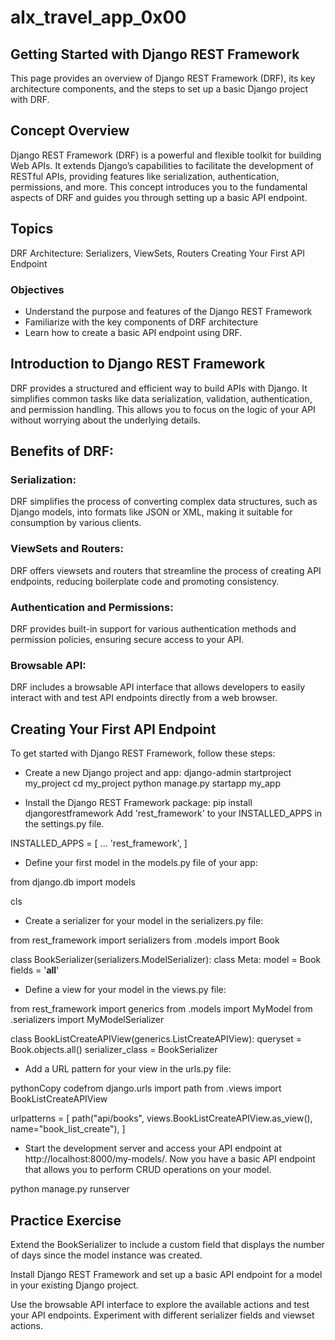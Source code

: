 # alx_travel_app_0x00

## Getting Started with Django REST Framework

This page provides an overview of Django REST Framework (DRF), its key architecture components, and the steps to set up a basic Django project with DRF.

## Concept Overview

Django REST Framework (DRF) is a powerful and flexible toolkit for building Web APIs. It extends Django’s capabilities to facilitate the development of RESTful APIs, providing features like serialization, authentication, permissions, and more. This concept introduces you to the fundamental aspects of DRF and guides you through setting up a basic API endpoint.

## Topics

DRF Architecture: Serializers, ViewSets, Routers
Creating Your First API Endpoint

### Objectives

* Understand the purpose and features of the Django REST Framework
* Familiarize with the key components of DRF architecture
* Learn how to create a basic API endpoint using DRF.

## Introduction to Django REST Framework

DRF provides a structured and efficient way to build APIs with Django. It simplifies common tasks like data serialization, validation, authentication, and permission handling. This allows you to focus on the logic of your API without worrying about the underlying details.

## Benefits of DRF:

### Serialization: 
DRF simplifies the process of converting complex data structures, such as Django models, into formats like JSON or XML, making it suitable for consumption by various clients.

### ViewSets and Routers: 
DRF offers viewsets and routers that streamline the process of creating API endpoints, reducing boilerplate code and promoting consistency.

### Authentication and Permissions: 
DRF provides built-in support for various authentication methods and permission policies, ensuring secure access to your API.

### Browsable API: 
DRF includes a browsable API interface that allows developers to easily interact with and test API endpoints directly from a web browser.

## Creating Your First API Endpoint

To get started with Django REST Framework, follow these steps:

* Create a new Django project and app:
django-admin startproject my_project
cd my_project
python manage.py startapp my_app

* Install the Django REST Framework package:
pip install djangorestframework
Add 'rest_framework' to your INSTALLED_APPS in the settings.py file.

INSTALLED_APPS = [
    ...
    'rest_framework',
]

* Define your first model in the models.py file of your app:

from django.db import models

cls


* Create a serializer for your model in the serializers.py file:

from rest_framework import serializers
from .models import Book

class BookSerializer(serializers.ModelSerializer):
    class Meta:
        model = Book
        fields = '__all__'

* Define a view for your model in the views.py file:

from rest_framework import generics
from .models import MyModel
from .serializers import MyModelSerializer

class BookListCreateAPIView(generics.ListCreateAPIView):
    queryset = Book.objects.all()
    serializer_class = BookSerializer

* Add a URL pattern for your view in the urls.py file:

pythonCopy codefrom django.urls import path
from .views import BookListCreateAPIView

urlpatterns = [
    path("api/books", views.BookListCreateAPIView.as_view(), name="book_list_create"),
]

* Start the development server and access your API endpoint at http://localhost:8000/my-models/. Now you have a basic API endpoint that allows you to perform CRUD operations on your model.

python manage.py runserver

## Practice Exercise

Extend the BookSerializer to include a custom field that displays the number of days since the model instance was created.

Install Django REST Framework and set up a basic API endpoint for a model in your existing Django project.

Use the browsable API interface to explore the available actions and test your API endpoints.
Experiment with different serializer fields and viewset actions.